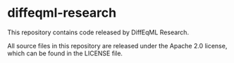 # diffeqml-research
This repository contains code released by DiffEqML Research.

All source files in this repository are released under the Apache 2.0 license, which can be found in the LICENSE file.
